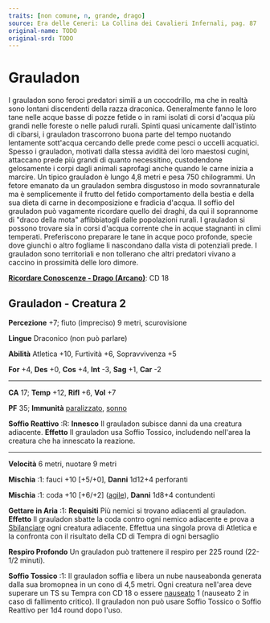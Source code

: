 ```yaml
---
traits: [non comune, n, grande, drago]
source: Era delle Ceneri: La Collina dei Cavalieri Infernali, pag. 87
original-name: TODO
original-srd: TODO
---
```


# Grauladon

I grauladon sono feroci predatori simili a un coccodrillo, ma che in realtà sono
lontani discendenti della razza draconica. Generalmente fanno le loro tane nelle
acque basse di pozze fetide o in rami isolati di corsi d'acqua più grandi nelle
foreste o nelle paludi rurali. Spinti quasi unicamente dall'istinto di cibarsi,
i grauladon trascorrono buona parte del tempo nuotando lentamente sott'acqua
cercando delle prede come pesci o uccelli acquatici. Spesso i grauladon,
motivati dalla stessa avidità dei loro maestosi cugini, attaccano prede più
grandi di quanto necessitino, custodendone gelosamente i corpi dagli animali
saprofagi anche quando le carne inizia a marcire. Un tipico grauladon è lungo
4,8 metri e pesa 750 chilogrammi. Un fetore emanato da un grauladon sembra
disgustoso in modo sovrannaturale ma è semplicemente il frutto del fetido
comportamento della bestia e della sua dieta di carne in decomposizione e
fradicia d'acqua. Il soffio del grauladon può vagamente ricordare quello dei
draghi, da qui il soprannome di "draco della mota" affibbiatogli dalle
popolazioni rurali. I grauladon si possono trovare sia in corsi d'acqua corrente
che in acque stagnanti in climi temperati. Preferiscono preparare le tane in
acque poco profonde, specie dove giunchi o altro fogliame li nascondano dalla
vista di potenziali prede. I grauladon sono territoriali e non tollerano che
altri predatori vivano a caccino in prossimità delle loro dimore.

**[Ricordare Conoscenze - Drago (Arcano)](/azioni/abilita/ricordare-conoscenze)**:
CD 18

## Grauladon - Creatura 2

**Percezione** +7; fiuto (impreciso) 9 metri, scurovisione

**Lingue** Draconico (non può parlare)

**Abilità** Atletica +10, Furtività +6, Sopravvivenza +5

**For** +4, **Des** +0, **Cos** +4, **Int** -3, **Sag** +1, **Car** -2

---

**CA** 17; **Temp** +12, **Rifl** +6, **Vol** +7

**PF** 35; **Immunità** [paralizzato](/condizioni/paralizzato),
[sonno](/tratti/sonno)

**Soffio Reattivo** :R: **Innesco** Il grauladon subisce danni da una creatura
adiacente. **Effetto** Il grauladon usa Soffio Tossico, includendo nell'area la
creatura che ha innescato la reazione.

---

**Velocità** 6 metri, nuotare 9 metri

**Mischia** :1: fauci +10 \[+5/+0], **Danni** 1d12+4 perforanti

**Mischia** :1: coda +10 \[+6/+2] ([agile](/tratti/agile)), **Danni** 1d8+4
contundenti

**Gettare in Aria** :1: **Requisiti** Più nemici si trovano adiacenti al
grauladon. **Effetto** Il grauladon sbatte la coda contro ogni nemico adiacente
e prova a [Sbilanciare](/azioni/abilita/sbilanciare) ogni creatura adiacente.
Effettua una singola prova di Atletica e la confronta con il risultato della CD
di Tempra di ogni bersaglio

**Respiro Profondo** Un grauladon può trattenere il respiro per 225 round
(22-1/2 minuti).

**Soffio Tossico** :1: Il grauladon soffia e libera un nube nauseabonda generata
dalla sua bromopnea in un cono di 4,5 metri. Ogni creatura nell'area deve
superare un TS su Tempra con CD 18 o essere [nauseato](/condizioni/nauseato) 1
(nauseato 2 in caso di fallimento critico). Il grauladon non può usare Soffio
Tossico o Soffio Reattivo per 1d4 round dopo l'uso.
